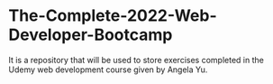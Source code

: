 # The-Complete-2022-Web-Developer-Bootcamp
It is a repository that will be used to store exercises completed in the Udemy web development course given by Angela Yu.
